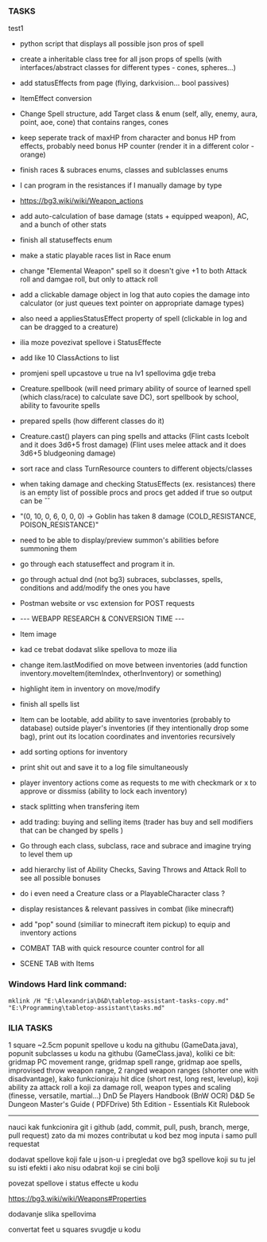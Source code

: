 
### TASKS

test1

- python script that displays all possible json pros of spell

- create a inheritable class tree for all json props of spells (with interfaces/abstract classes for different types - cones, spheres...)

- add statusEffects from page (flying, darkvision... bool passives)

- ItemEffect conversion

- Change Spell structure, add Target class & enum (self, ally, enemy, aura, point, aoe, cone) that contains ranges, cones

- keep seperate track of maxHP from character and bonus HP from effects, probably need bonus HP counter (render it in a different color - orange)

- finish races & subraces enums, classes and sublclasses enums

- I can program in the resistances if I manually damage by type

- https://bg3.wiki/wiki/Weapon_actions

- add auto-calculation of base damage (stats + equipped weapon), AC, and a bunch of other stats

- finish all statuseffects enum

- make a static playable races list in Race enum

- change "Elemental Weapon" spell so it doesn't give +1 to both Attack roll and damgae roll, but only to attack roll

- add a clickable damage object in log that auto copies the damage into calculator (or just queues text pointer on appropriate damage types)

- also need a appliesStatusEffect property of spell (clickable in log and can be dragged to a creature)

- ilia moze povezivat spellove i StatusEffecte

- add like 10 ClassActions to list

- promjeni spell upcastove u true na lv1 spellovima gdje treba

- Creature.spellbook (will need primary ability of source of learned spell (which class/race) to calculate save DC), sort spellbook by school, ability to favourite spells

- prepared spells (how different classes do it)

- Creature.cast() players can ping spells and attacks (Flint casts Icebolt and it does 3d6+5 frost damage) (Flint uses melee attack and it does 3d6+5 bludgeoning damage)

- sort race and class TurnResource counters to different objects/classes

- when taking damage and checking StatusEffects (ex. resistances) there is an empty list of possible procs and procs get added if true so output can be ˇˇ

- "(0, 10, 0, 6, 0, 0, 0) -> Goblin has taken 8 damage (COLD_RESISTANCE, POISON_RESISTANCE)"

- need to be able to display/preview summon's abilities before summoning them 
    
- go through each statuseffect and program it in.

- go through actual dnd (not bg3) subraces, subclasses, spells, conditions and add/modify the ones you have

- Postman website or vsc extension for POST requests

- --- WEBAPP RESEARCH & CONVERSION TIME ---

- Item image

- kad ce trebat dodavat slike spellova to moze ilia 

- change item.lastModified on move between inventories (add function inventory.moveItem(itemIndex, otherInventory) or something)

- highlight item in inventory on move/modify

- finish all spells list

- Item can be lootable, add ability to save inventories (probably to database) outside player's inventories (if they intentionally drop some bag), print out its location coordinates and inventories recursively 

- add sorting options for inventory

- print shit out and save it to a log file simultaneously

- player inventory actions come as requests to me with checkmark or x to approve or dissmiss (ability to lock each inventory)

- stack splitting when transfering item

- add trading: buying and selling items (trader has buy and sell modifiers that can be changed by spells )

- Go through each class, subclass, race and subrace and imagine trying to level them up

- add hierarchy list of Ability Checks, Saving Throws and Attack Roll to see all possible bonuses

- do i even need a Creature class or a PlayableCharacter class ?

- display resistances & relevant passives in combat (like minecraft)

- add "pop" sound (similiar to minecraft item pickup) to equip and inventory actions

- COMBAT TAB with quick resource counter control for all

- SCENE TAB with Items













### Windows Hard link command:

```batch
mklink /H "E:\Alexandria\D&D\tabletop-assistant-tasks-copy.md" "E:\Programming\tabletop-assistant\tasks.md"
```





### ILIA TASKS

1 square ~2.5cm 
popunit spellove u kodu na githubu (GameData.java), popunit subclasses u kodu na githubu (GameClass.java), koliki ce bit: gridmap PC movement range, gridmap spell range, gridmap aoe spells, improvised throw weapon range, 2 ranged weapon ranges (shorter one with disadvantage), kako funkcioniraju hit dice (short rest, long rest, levelup), koji ability za attack roll a koji za damage roll, weapon types and scaling (finesse, versatile, martial...)
DnD 5e Players Handbook (BnW OCR)
D&D 5e Dungeon Master's Guide ( PDFDrive)
5th Edition - Essentials Kit Rulebook

---

nauci kak funkcionira git i github (add, commit, pull, push, branch, merge, pull request) zato da mi mozes contributat u kod bez mog inputa i samo pull requestat

dodavat spellove koji fale u json-u i pregledat ove bg3 spellove koji su tu jel su isti efekti i ako nisu odabrat koji se cini bolji

povezat spellove i status effecte u kodu

https://bg3.wiki/wiki/Weapons#Properties

dodavanje slika spellovima

convertat feet u squares svugdje u kodu



